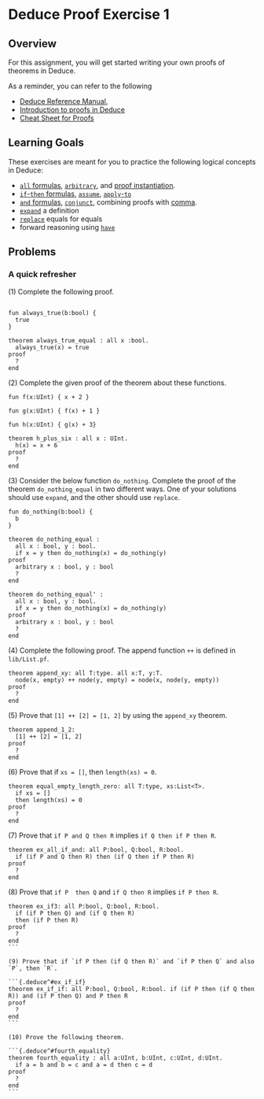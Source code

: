 # Deduce Proof Exercise 1

## Overview

For this assignment, you will get started writing your own proofs of theorems
in Deduce.

As a reminder, you can refer to the following
* [Deduce Reference Manual](https://jsiek.github.io/deduce/pages/reference.html),
* [Introduction to proofs in Deduce](https://jsiek.github.io/deduce/pages/deduce-proofs.html)
* [Cheat Sheet for Proofs](https://jsiek.github.io/deduce/pages/cheat-sheet.html)

## Learning Goals

These exercises are meant for you to practice the following logical concepts in Deduce:
* [`all` formulas](https://jsiek.github.io/deduce/pages/reference.html#all-universal-quantifier), [`arbitrary`](https://jsiek.github.io/deduce/pages/reference.html#arbitrary-forall-introduction), and [proof instantiation](https://jsiek.github.io/deduce/pages/reference.html#instantiation-proof).
* [`if`-`then` formulas](https://jsiek.github.io/deduce/pages/reference.html#if-then-conditional-formula), [`assume`](https://jsiek.github.io/deduce/pages/reference.html#assume), [`apply`-`to`](https://jsiek.github.io/deduce/pages/reference.html#apply-to-proof-modus-ponens)
* [`and` formulas](https://jsiek.github.io/deduce/pages/reference.html#and-logical-conjunction), [`conjunct`](https://jsiek.github.io/deduce/pages/reference.html#conjunct), combining proofs with [comma](https://jsiek.github.io/deduce/pages/reference.html#comma-logical-and-introduction).
* [`expand`](https://jsiek.github.io/deduce/pages/reference.html#expand-proof) a definition
* [`replace`](https://jsiek.github.io/deduce/pages/reference.html#replace-proof) equals for equals
* forward reasoning using [`have`](https://jsiek.github.io/deduce/pages/reference.html#have-proof-statement)

## Problems

### A quick refresher


(1) Complete the following proof.
```{.deduce_^#always_true}

fun always_true(b:bool) {
  true
}

theorem always_true_equal : all x :bool.
  always_true(x) = true
proof
  ?
end
```


(2) Complete the given proof of the theorem about these functions.

```{.deduce^#h_plus_six}
fun f(x:UInt) { x + 2 }

fun g(x:UInt) { f(x) + 1 }

fun h(x:UInt) { g(x) + 3}

theorem h_plus_six : all x : UInt.
  h(x) = x + 6
proof
  ?
end
```

(3) Consider the below function `do_nothing`. Complete the proof of the theorem `do_nothing_equal` in two different ways. One of your solutions should use `expand`, and the other should use `replace`. 

```{.deduce^#do_nothing}
fun do_nothing(b:bool) {
  b
}

theorem do_nothing_equal :
  all x : bool, y : bool.
  if x = y then do_nothing(x) = do_nothing(y)
proof
  arbitrary x : bool, y : bool
  ?
end

theorem do_nothing_equal' :
  all x : bool, y : bool.
  if x = y then do_nothing(x) = do_nothing(y)
proof
  arbitrary x : bool, y : bool
  ?
end
```


(4) Complete the following proof. The append function `++` is defined in `lib/List.pf`.

```{.deduce^#append_xy}
theorem append_xy: all T:type. all x:T, y:T.
  node(x, empty) ++ node(y, empty) = node(x, node(y, empty))
proof
  ?
end
```

(5) Prove that `[1] ++ [2] = [1, 2]` by using the `append_xy` theorem.

```{.deduce^#append_1_2}
theorem append_1_2:
  [1] ++ [2] = [1, 2]
proof
  ?
end
```

(6) Prove that if `xs = []`, then `length(xs) = 0`.

```{.deduce^#equal_empty_length_zero}
theorem equal_empty_length_zero: all T:type, xs:List<T>.
  if xs = []
  then length(xs) = 0
proof
  ?
end
```

(7) Prove that `if P and Q then R` implies `if Q then if P then R`.

```{.deduce^#ex_all_if_and}
theorem ex_all_if_and: all P:bool, Q:bool, R:bool.
  if (if P and Q then R) then (if Q then if P then R)
proof
  ?
end
```

(8) Prove that `if P  then Q` and `if Q then R` implies `if P then R`.

``````{.deduce^#ex_if3}
theorem ex_if3: all P:bool, Q:bool, R:bool.
  if (if P then Q) and (if Q then R)
  then (if P then R)
proof
  ?
end
```

(9) Prove that if `if P then (if Q then R)` and `if P then Q` and also `P`, then `R`.

```{.deduce^#ex_if_if}
theorem ex_if_if: all P:bool, Q:bool, R:bool. if (if P then (if Q then R)) and (if P then Q) and P then R
proof
  ?
end
```

(10) Prove the following theorem.

```{.deduce^#fourth_equality}
theorem fourth_equality : all a:UInt, b:UInt, c:UInt, d:UInt.
  if a = b and b = c and a = d then c = d
proof
  ?
end
```
